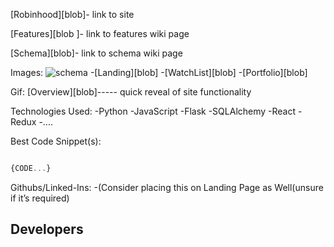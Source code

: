 
[Robinhood][blob]- link to site

[Features][blob ]- link to features wiki page

[Schema][blob]- link to schema wiki page

Images:
![schema](https://user-images.githubusercontent.com/65651149/125984971-27fbe2ec-b4e8-455c-b1a1-9dd245b1ef0b.jpeg)
-[Landing][blob]
-[WatchList][blob]
-[Portfolio][blob]

Gif:
[Overview][blob]----- quick reveal of site functionality

Technologies Used:
-Python
-JavaScript
-Flask
-SQLAlchemy
-React
-Redux
-....

Best Code Snippet(s):

```javascript

{CODE...}

```

Githubs/Linked-Ins:
-(Consider placing this on Landing Page as Well(unsure if it’s required)



## Developers

